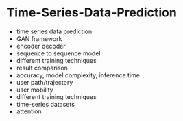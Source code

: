 # Time-Series-Data-Prediction                 
- time series data prediction            
- GAN framework               
- encoder decoder               
- sequence to sequence model                 
- different training techniques   
- result comparison      
- accuracy, model complexity, inference time        
- user path/trajectory     
- user mobility   
- different training techniques 
- time-series datasets 
- attention  
  
